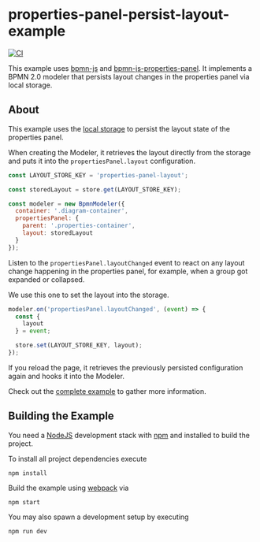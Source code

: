 # properties-panel-persist-layout-example

[![CI](https://github.com/bpmn-io/properties-panel-persist-layout-example/workflows/CI/badge.svg)](https://github.com/bpmn-io/properties-panel-persist-layout-example/actions?query=workflow%3ACI)

This example uses [bpmn-js](https://github.com/bpmn-io/bpmn-js) and [bpmn-js-properties-panel](https://github.com/bpmn-io/bpmn-js-properties-panel). It implements a BPMN 2.0 modeler that persists layout changes in the properties panel via local storage.

## About

This example uses the [local storage](https://developer.mozilla.org/en-US/docs/Web/API/Window/localStorage) to persist the layout state of the properties panel.

When creating the Modeler, it retrieves the layout directly from the storage and puts it into the `propertiesPanel.layout` configuration.

```js
const LAYOUT_STORE_KEY = 'properties-panel-layout';

const storedLayout = store.get(LAYOUT_STORE_KEY);

const modeler = new BpmnModeler({
  container: '.diagram-container',
  propertiesPanel: {
    parent: '.properties-container',
    layout: storedLayout
  }
});
```

Listen to the `propertiesPanel.layoutChanged` event to react on any layout change happening in the properties panel, for example, when a group got expanded or collapsed.

We use this one to set the layout into the storage.

```js
modeler.on('propertiesPanel.layoutChanged', (event) => {
  const {
    layout
  } = event;

  store.set(LAYOUT_STORE_KEY, layout);
});
```

If you reload the page, it retrieves the previously persisted configuration again and hooks it into the Modeler.

Check out the [complete example](./src/app.js) to gather more information.


## Building the Example

You need a [NodeJS](http://nodejs.org) development stack with [npm](https://npmjs.org) and installed to build the project.

To install all project dependencies execute

```
npm install
```

Build the example using [webpack](https://webpack.js.org/) via

```
npm start
```

You may also spawn a development setup by executing

```
npm run dev
```
